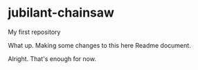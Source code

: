 # jubilant-chainsaw
My first repository


What up. Making some changes to this here Readme document. 

Alright. That's enough for now. 
